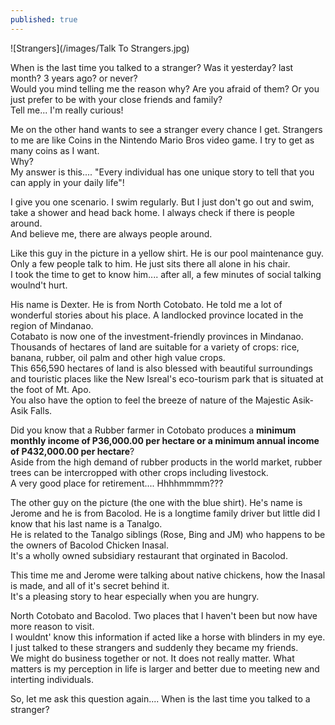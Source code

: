```yaml
---
published: true
---
```

![Strangers](/images/Talk To Strangers.jpg)


When is the last time you talked to a stranger? Was it yesterday? last month? 3 years ago? or never?   
Would you mind telling me the reason why? Are you afraid of them? Or you just prefer to be with your close friends and family?   
Tell me... I'm really curious!

Me on the other hand wants to see a stranger every chance I get. Strangers to me are like Coins in the Nintendo Mario Bros video game. I try to get as many coins as I want.   
Why?   
My answer is this.... "Every individual has one unique story to tell that you can apply in your daily life"!

I give you one scenario. I swim regularly. But I just don't go out and swim, take a shower and head back home. I always check if there is people around.   
And believe me, there are always people around.   

Like this guy in the picture in a yellow shirt. He is our pool maintenance guy. Only a few people talk to him. He just sits there all alone in his chair.   
I took the time to get to know him.... after all, a few minutes of social talking woulnd't hurt.

His name is Dexter. He is from North Cotobato. He told me a lot of wonderful stories about his place. A landlocked province located in the region of Mindanao.   
Cotabato is now one of the investment-friendly provinces in Mindanao. Thousands of hectares of land are suitable for a variety of crops: rice, banana, rubber, oil palm and other high value crops.   
This 656,590 hectares of land is also blessed with beautiful surroundings and touristic places like the New Isreal's eco-tourism park that is situated at the foot of Mt. Apo.   
You also have the option to feel the breeze of nature of the Majestic Asik-Asik Falls.

Did you know that a Rubber farmer in Cotobato produces a **minimum monthly income of P36,000.00 per hectare or a minimum annual income of P432,000.00 per hectare**?   
Aside from the high demand of rubber products in the world market, rubber trees can be intercropped with other crops including livestock.   
A very good place for retirement.... Hhhhmmmm???

The other guy on the picture (the one with the blue shirt). He's name is Jerome and he is from Bacolod. He is a longtime family driver but little did I know that his last name is a Tanalgo.   
He is related to the Tanalgo siblings (Rose, Bing and JM) who happens to be the owners of Bacolod Chicken Inasal.   
It's a wholly owned subsidiary restaurant that orginated in Bacolod. 

This time me and Jerome were talking about native chickens, how the Inasal is made, and all of it's secret behind it.   
It's a pleasing story to hear especially when you are hungry.

North Cotobato and Bacolod. Two places that I haven't been but now have more reason to visit.   
I wouldnt' know this information if acted like a horse with blinders in my eye. I just talked to these strangers and suddenly they became my friends.   
We might do business together or not. It does not really matter. What matters is my perception in life is larger and better due to meeting new and interting individuals.

So, let me ask this question again.... When is the last time you talked to a stranger?